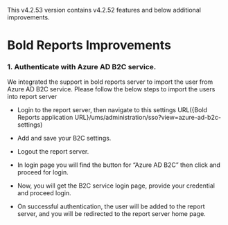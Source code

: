 This v4.2.53 version contains v4.2.52 features and below additional improvements.

# Bold Reports Improvements 

### 1. Authenticate with Azure AD B2C service.

We integrated the support in bold reports server to import the user from Azure AD B2C service. Please follow the below steps to import the users into report server


* Login to the report server, then navigate to this settings URL({Bold Reports application URL}/ums/administration/sso?view=azure-ad-b2c-settings)

* Add and save your B2C settings.

* Logout the report server.

* In login page you will find the button for “Azure AD B2C” then click and proceed for login.

* Now, you will get the B2C service login page, provide your credential and proceed login.

* On successful authentication, the user will be added to the report server, and you will be redirected to the report server home page.